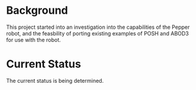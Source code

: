 ---
---

# Background

This project started into an investigation into the capabilities of the Pepper robot, and the feasbility of porting existing examples of POSH and ABOD3 for use with the robot.

# Current Status

The current status is being determined.
